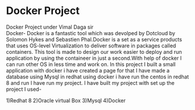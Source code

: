 # Docker Project
Docker Project under Vimal Daga sir                                                                                                       
Docker-
Docker is a fantastic tool which was devolped by Dotcloud by Solomon Hykes and Sebastien Phal.Docker is a set as a service products that uses OS-level Virtualization to deliver software in packages called containers.
This tool is made to design our work easier to deploy and run  application by using the containeer in just a second.With help of docker I can run other OS in less time and work on.
In this project I built a small application with docker i have created a page for that I have made a database using Mysql in redhat using docker i have run the centos in redhat 8 and run I have run my project.
I have built my project with set up the project I used-                                                                              
















1)Redhat 8                                                                                                                               2)Oracle virtual Box                                                                                                                      3)Mysql                                                                                                                                      4)Docker
